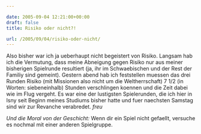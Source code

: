 ```yaml
---

date: 2005-09-04 12:21:00+00:00
draft: false
title: Risiko oder nicht?!

url: /2005/09/04/risiko-oder-nicht/
---
```


Also bisher war ich ja ueberhaupt nicht begeistert von Risiko.
Langsam hab ich die Vermutung, dass meine Abneigung gegen Risiko nur aus meiner bisherigen Spielrunde resultiert (ja, ihr im Schwaebischen und der Rest der Familiy sind gemeint).
Gestern abend hab ich feststellen muessen das drei Runden Risiko (mit Missionen also nicht um die Weltherrschaft) 7 1/2 (in Worten: siebeneinhalb) Stunden verschlingen koennen und die Zeit dabei wie im Flug vergeht. 
Es war eine der lustigsten Spielerunden, die ich hier in Isny seit Beginn meines Studiums bisher hatte und fuer naechsten Samstag sind wir zur Revanche verabredet. *freu*

_Und die Moral von der Geschicht:_ Wenn dir ein Spiel nicht gefaellt, versuche es nochmal mit einer anderen Spielgruppe.
